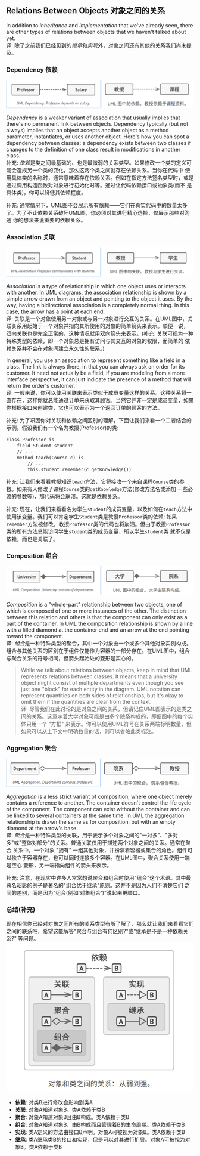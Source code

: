 ## Relations Between Objects 对象之间的关系
In addition to *inheritance* and *implementation* that we've already seen, there are other types of relations between
objects that we haven't talked about yet.   
译: 除了之前我们已经见到的*继承*和*实现*外，对象之间还有其他的关系我们尚未提及。


### Dependency 依赖
![dependency](../../../assets/uml_dependency.png)

*Dependency* is a weaker variant of association that usually implies that there's no permanent link between objects.
Dependency typically (but not always) implies that an object accepts another object as a method parameter, instantiates, 
or uses another object. Here's how you can spot a dependency between classes: a dependency exists between two classes 
if changes to the definition of one class result in modifications in another class.   
补充: *依赖*是类之间最基础的、也是最微弱的关系类型。如果修改一个类的定义可能会造成另一个类的变化，那么这两个类之间就存在依赖关系。当你在代码中
使用具体类的名称时，通常意味着存在依赖关系。例如在指定方法签名类型时，或是通过调用构造函数对对象进行初始化时等。通过让代码依赖接口或抽象类(而不
是具体类)，你可以降低其依赖程度。

补充: 通常情况下，UML图不会展示所有依赖——它们在真实代码中的数量太多了。为了不让依赖关系破坏UML图，你必须对其进行精心选择，仅展示那些对沟通
你的想法来说重要的依赖关系。


### Association 关联
![association](../../../assets/uml_association.png)

*Association* is a type of relationship in which one object uses or interacts with another. In UML diagrams, the 
association relationship is shown by a simple arrow drawn from an object and pointing to the object it uses. By the 
way, having a bidirectional association is a completely normal thing. In this case, the arrow has a point at each 
end.   
译: 关联是一个对象使用另一对象或与另一对象进行交互的关系。在UML图中，关联关系用起始于一个对象并指向其所使用的对象的简单箭头来表示。顺便一说，
双向关联也是完全正常的，这种情况就用双向箭头来表示。(补充: 关联可视为一种特殊类型的依赖，即一个对象总是拥有访问与其交互的对象的权限，而简单的
依赖关系并不会在对象间建立永久性的联系。)

In general, you use an association to represent something like a field in a class. The link is always there, in that 
you can always ask an order for its customer. It need not actually be a field, if you are modeling from a more 
interface perspective, it can just indicate the presence of a method that will return the order's customer.   
译: 一般来说，你可以使用关联来表示类似于成员变量这样的关系。这种关系将一直存在，这样你就总能通过订单来获取其顾客。当然它并非一定是成员变量，如果
你根据接口来创建类，它也可以表示为一个返回订单的顾客的方法。

补充: 为了巩固你对关联和依赖之间区别的理解，下面让我们来看一个二者结合的示例。假设我们有一个名为教授(Professor)的类:
```text
class Professor is
    field Student student
    // ...
    method teach(Course c) is
        // ...
        this.student.remember(c.getKnowledge())
```

补充: 让我们来看看教授知识`teach`方法，它将接收一个来自课程`Course`类的参数。如果有人修改了课程`Course`类的`getKnowledge`方法(修改方法名或添加
一些必须的参数等)，那代码将会崩溃。这就是依赖关系。

补充: 现在，让我们来看看名为学生`student`的成员变量，以及如何在`teach`方法中使用该变量。我们可以肯定学生`Student`类是教授`Professor`类的依赖: 
如果`remember`方法被修改，教授`Professor`类的代码也将崩溃。但由于教授`Professor`类的所有方法总能访问学生`student`类的成员变量，所以学生`student`类
就不仅是依赖，而也是关联了。

### Composition 组合
![composition](../../../assets/uml_composition.png)

*Composition* is a "whole-part" relationship between two objects, one of which is composed of one or more instances of
the other. The distinction between this relation and others is that the component can only exist as a part of the 
container. In UML the composition relationship is shown by a line with a filled diamond at the container end and an 
arrow at the end pointing toward the component.   
译: *组合*是一种特殊类型的聚合，其中一个对象由一个或多个其他对象实例构成。组合与其他关系的区别在于组件仅能作为容器的一部分存在。在UML图中，组合
与聚合关系的符号相同，但箭头起始处的菱形是实心的。

> While we talk about relations between objects, keep in mind that UML represents relations between classes. It means 
> that a university object might consist of multiple departments even though you see just one "block" for each entity 
> in the diagram. UML notation can represent quantities on both sides of relationships, but it's okay to omit them if 
> the quantities are clear from the context.   
> 译: 尽管我们在此讨论的是对象之间的关系，但请记住UML图表示的是类之间的关系。这意味着大学对象可能是由多个院系构成的，即便图中的每个实体只用一个
> "方框" 来表示。你可以使用UML符号在关系两端标明数量，但如果可以从上下文中明确数量的话，则可以省略此类标注。

### Aggregation 聚合
![aggregation](../../../assets/uml_aggregation.png)

*Aggregation* is a less strict variant of composition, where one object merely contains a reference to another. The 
container doesn't control the life cycle of the component. The component can exist without the container and can be 
linked to several containers at the same time. In UML the aggregation relationship is drawn the same as for composition, 
but with an empty diamond at the arrow's base.   
译: *聚合*是一种特殊类型的关联，用于表示多个对象之间的"一对多"、"多对多"或"整体对部分"的关系。普通关联仅用于描述两个对象之间的关系。通常在聚合
关系中，一个对象 "拥有" 一组其他对象，并扮演着容器或集合的角色。组件可以独立于容器存在，也可以同时连接多个容器。在UML图中，聚合关系使用一端是空心
菱形，另一端指向组件的箭头来表示。

补充: 注意，在现实中许多人常常想说聚合和组合时使用"组合"这个术语。其中最恶名昭彰的例子是著名的"组合优于继承"原则。这并不是因为人们不清楚它们
之间的差别，而是因为"组合(例如'对象组合')"说起来更顺口。

### 总结(补充)
现在相信你已经对对象之间所有的关系类型有所了解了，那么就让我们来看看它们之间的联系吧，希望这能解答"聚合与组合有何区别?"或"继承是不是一种依赖关系?"
等问题。   
![relation between object and class](../../../assets/relation_between_object_and_class.png)

- **依赖**: 对类B进行修改会影响到类A
- **关联**: 对象A知道对象B。类A依赖于类B
- **聚合**: 对象A知道对象B且由B构成。类A依赖于类B
- **组合**: 对象A知道对象B、由B构成而且管理着B的生命周期。类A依赖于类B
- **实现**: 类A定义的方法由接口B声明。对象A可被视为对象B。类A依赖于类B
- **继承**: 类A继承类B的接口和实现，但是可以对其进行扩展。对象A可被视为对象B。类A依赖于类B
